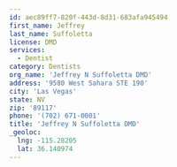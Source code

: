 ```yaml
---
id: aec89ff7-820f-443d-8d31-683afa945494
first_name: Jeffrey
last_name: Suffoletta
license: DMD
services:
  - Dentist
category: Dentists
org_name: 'Jeffrey N Suffoletta DMD'
address: '9580 West Sahara STE 190'
city: 'Las Vegas'
state: NV
zip: '89117'
phone: '(702) 671-0001'
title: 'Jeffrey N Suffoletta DMD'
_geoloc:
  lng: -115.28205
  lat: 36.140974
---
```


